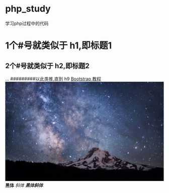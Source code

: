 # php_study
学习php过程中的代码
#  1个#号就类似于 h1,即标题1
## 2个#号就类似于 h2,即标题2
...
#########以此类推,直到 h9
[Bootstrap 教程](http://www.runoob.com/bootstrap/bootstrap-tutorial.html)
![](./milkyway1.jpg)
**黑体**
*斜体*
***黑体斜体***